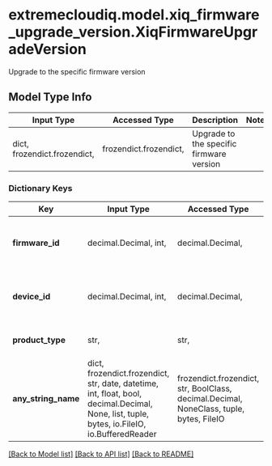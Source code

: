 # extremecloudiq.model.xiq_firmware_upgrade_version.XiqFirmwareUpgradeVersion

Upgrade to the specific firmware version

## Model Type Info
Input Type | Accessed Type | Description | Notes
------------ | ------------- | ------------- | -------------
dict, frozendict.frozendict,  | frozendict.frozendict,  | Upgrade to the specific firmware version | 

### Dictionary Keys
Key | Input Type | Accessed Type | Description | Notes
------------ | ------------- | ------------- | ------------- | -------------
**firmware_id** | decimal.Decimal, int,  | decimal.Decimal,  | The device compatible firmware metadata ID | value must be a 64 bit integer
**device_id** | decimal.Decimal, int,  | decimal.Decimal,  | The device ID | [optional] value must be a 64 bit integer
**product_type** | str,  | str,  | The product type | [optional] 
**any_string_name** | dict, frozendict.frozendict, str, date, datetime, int, float, bool, decimal.Decimal, None, list, tuple, bytes, io.FileIO, io.BufferedReader | frozendict.frozendict, str, BoolClass, decimal.Decimal, NoneClass, tuple, bytes, FileIO | any string name can be used but the value must be the correct type | [optional]

[[Back to Model list]](../../README.md#documentation-for-models) [[Back to API list]](../../README.md#documentation-for-api-endpoints) [[Back to README]](../../README.md)

